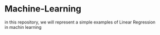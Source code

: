 # Machine-Learning
in this repository, we will represent a simple examples of Linear Regression in machin learning

